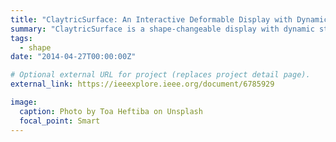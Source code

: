 ```yaml
---
title: "ClaytricSurface: An Interactive Deformable Display with Dynamic Stiffness Control, IEEE CG&A '14"
summary: "ClaytricSurface is a shape-changeable display with dynamic stiffness control. The prototype uses vacuum pressure control on an enclosed volume of particles. Users can mold 3D shapes and apply textures to them while experiencing tactile feedback through dynamically changing stiffness. The system's developers have added both touch input using a depth camera and peripheral devices to expand the system's practical application. They also developed applications in the form of design tools that have great entertainment potential."
tags:
  - shape
date: "2014-04-27T00:00:00Z"

# Optional external URL for project (replaces project detail page).
external_link: https://ieeexplore.ieee.org/document/6785929

image:
  caption: Photo by Toa Heftiba on Unsplash
  focal_point: Smart
---
```

